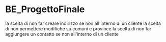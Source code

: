 # BE_ProgettoFinale

la scelta di non far creare indirizzo se non all'interno di un cliente
la scelta di non permettere modifiche su comuni e province
la scelta di non far aggiungere un contatto se non all'interno di un cliente

